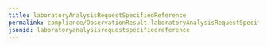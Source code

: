 ```yaml
---
title: laboratoryAnalysisRequestSpecifiedReference
permalink: compliance/ObservationResult.laboratoryAnalysisRequestSpecifiedReference.html
jsonid: laboratoryanalysisrequestspecifiedreference
---
```

